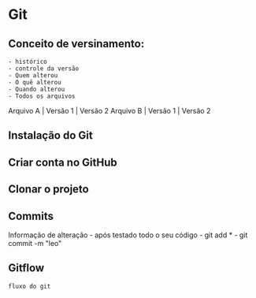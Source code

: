 # Git

## Conceito de versinamento: 
	- histórico
	- controle da versão
	- Quem alterou
	- O quê alterou
	- Quando alterou
	- Todos os arquivos

Arquivo A | Versão 1 | Versão 2
Arquivo B | Versão 1 | Versão 2

## Instalação do Git

## Criar conta no GitHub

## Clonar o projeto

## Commits
Informação de alteração
	- após testado todo o seu código
	- git add *
	- git commit -m "leo"

## Gitflow
    fluxo do git

